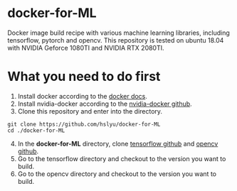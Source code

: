 # docker-for-ML
Docker image build recipe with various machine learning libraries, including tensorflow, pytorch and opencv. This repository is tested on ubuntu 18.04 with NVIDIA Geforce 1080TI and NVIDIA RTX 2080TI.

# What you need to do first
1. Install docker according to the [docker docs](https://docs.docker.com/install/).
2. Install nvidia-docker according to the [nvidia-docker github](https://github.com/NVIDIA/nvidia-docker).
3. Clone this repository and enter into the directory.
~~~
git clone https://github.com/hslyu/docker-for-ML
cd ./docker-for-ML
~~~
4. In the **docker-for-ML** directory, clone [tensorflow github](https://github.com/tensorflow/tensorflow) and [opencv github](https://github.com/opencv/opencv).
5. Go to the tensorflow directory and checkout to the version you want to build.
6. Go to the opencv directory and checkout to the version you want to build.
